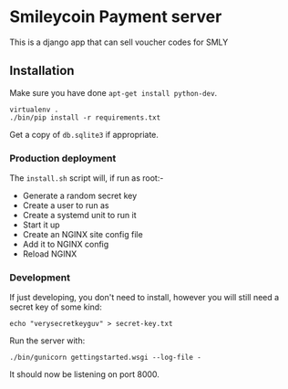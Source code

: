# Smileycoin Payment server

This is a django app that can sell voucher codes for SMLY

## Installation

Make sure you have done ``apt-get install python-dev``.

```
virtualenv .
./bin/pip install -r requirements.txt
```

Get a copy of ``db.sqlite3`` if appropriate.

### Production deployment

The ``install.sh`` script will, if run as root:-

* Generate a random secret key
* Create a user to run as
* Create a systemd unit to run it
* Start it up
* Create an NGINX site config file
* Add it to NGINX config
* Reload NGINX

### Development

If just developing, you don't need to install, however you will still need a secret key
of some kind:

```
echo "verysecretkeyguv" > secret-key.txt
```

Run the server with:

```
./bin/gunicorn gettingstarted.wsgi --log-file -
```

It should now be listening on port 8000.

